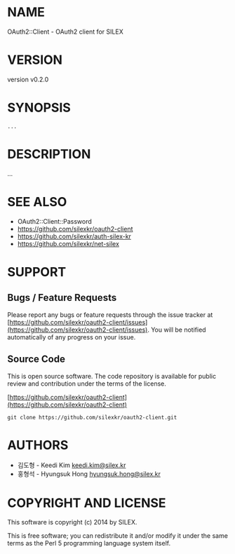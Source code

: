 # NAME

OAuth2::Client - OAuth2 client for SILEX

# VERSION

version v0.2.0

# SYNOPSIS

    ...

# DESCRIPTION

...

# SEE ALSO

- OAuth2::Client::Password
- https://github.com/silexkr/oauth2-client
- https://github.com/silexkr/auth-silex-kr
- https://github.com/silexkr/net-silex

# SUPPORT

## Bugs / Feature Requests

Please report any bugs or feature requests through the issue tracker
at [https://github.com/silexkr/oauth2-client/issues](https://github.com/silexkr/oauth2-client/issues).
You will be notified automatically of any progress on your issue.

## Source Code

This is open source software.  The code repository is available for
public review and contribution under the terms of the license.

[https://github.com/silexkr/oauth2-client](https://github.com/silexkr/oauth2-client)

    git clone https://github.com/silexkr/oauth2-client.git

# AUTHORS

- 김도형 - Keedi Kim <keedi.kim@silex.kr>
- 홍형석 - Hyungsuk Hong <hyungsuk.hong@silex.kr>

# COPYRIGHT AND LICENSE

This software is copyright (c) 2014 by SILEX.

This is free software; you can redistribute it and/or modify it under
the same terms as the Perl 5 programming language system itself.
